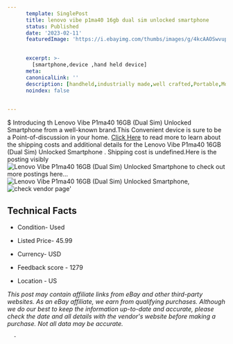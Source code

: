 ```yaml
---
      template: SinglePost
      title: lenovo vibe p1ma40 16gb dual sim unlocked smartphone 
      status: Published
      date: '2023-02-11'
      featuredImage: 'https://i.ebayimg.com/thumbs/images/g/4kcAAOSwvupg60px/s-l225.jpg'
       

      excerpt: >-
        [smartphone,device ,hand held device]
      meta:
      canonicalLink: ''
      description: [handheld,industrially made,well crafted,Portable,Mobile,Compact,Convenient,Lightweight,Maneuverable,Man-portable,Miniature,Carriable,Hand-held,Light,Holdable,Transportable,Mobile device,Pocket-sized,On-the-go,Wireless,Cordless,Compact size,Convenient size, smartphone,device ,hand held device]
      noindex: false
      

---
```

$
      Introducing th Lenovo Vibe P1ma40 16GB (Dual Sim)  Unlocked Smartphone  from a well-known brand.This Convenient device  is sure to be a Point-of-discussion in your home. [Click Here](https://www.ebay.com/itm/154527279516?hash=item23fa8b299c%3Ag%3A4kcAAOSwvupg60px&mkevt=1&mkcid=1&mkrid=711-53200-19255-0&campid=%253CePNCampaignId%253E&customid=%253CreferenceId%253E&toolid=10049) to read more to learn about the shipping costs and additional details for the Lenovo Vibe P1ma40 16GB (Dual Sim)  Unlocked Smartphone . Shipping cost is undefined.Here is the posting visibly ![Lenovo Vibe P1ma40 16GB (Dual Sim)  Unlocked Smartphone ](https://i.ebayimg.com/thumbs/images/g/4kcAAOSwvupg60px/s-l225.jpg) to check out more postings here... ![Lenovo Vibe P1ma40 16GB (Dual Sim)  Unlocked Smartphone ](https://i.ebayimg.com/images/g/4kcAAOSwvupg60px/s-l1200.jpg), ![check vendor page](https://origin-galleryplus.ebayimg.com/ws/web/154527279516_2_0_1/225x225.jpg,https://origin-galleryplus.ebayimg.com/ws/web/154527279516_3_0_1/225x225.jpg,https://origin-galleryplus.ebayimg.com/ws/web/154527279516_4_0_1/225x225.jpg,https://origin-galleryplus.ebayimg.com/ws/web/154527279516_5_0_1/225x225.jpg,https://origin-galleryplus.ebayimg.com/ws/web/154527279516_6_0_1/225x225.jpg,https://origin-galleryplus.ebayimg.com/ws/web/154527279516_7_0_1/225x225.jpg)'

      

 ## Technical Facts 



     
      

 - Condition- Used 


      

 - Listed Price- 45.99 


      

 - Currency- USD 


      

 - Feedback score - 1279 


      

 - Location - US 


      
      

 *_This post may contain affiliate links from eBay and other third-party websites. As an eBay affiliate, we earn from qualifying purchases. Although we do our best to keep the information up-to-date and accurate, please check the date and all details with the vendor's website before making a purchase. Not all data may be accurate._*




      -
